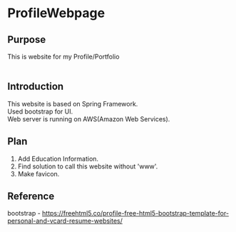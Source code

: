 # ProfileWebpage


## Purpose  
  This is website for my Profile/Portfolio <br>  


## Introduction
  This website is based on Spring Framework. <br>
  Used bootstrap for UI. <br>
  Web server is running on AWS(Amazon Web Services).

## Plan
  1. Add Education Information.
  2. Find solution to call this website without 'www'.
  3. Make favicon.
  
## Reference
  bootstrap - https://freehtml5.co/profile-free-html5-bootstrap-template-for-personal-and-vcard-resume-websites/

